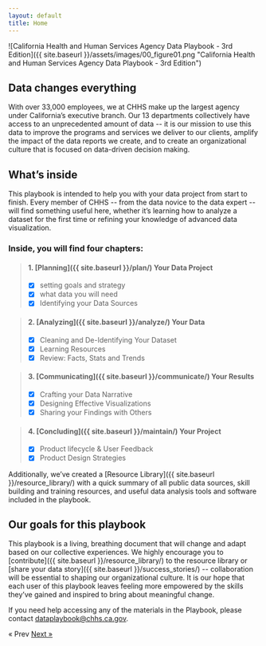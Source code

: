 ```yaml
---
layout: default
title: Home
---
```

![California Health and Human Services Agency Data Playbook - 3rd Edition]({{ site.baseurl }}/assets/images/00_figure01.png "California Health and Human Services Agency Data Playbook - 3rd Edition")
## Data changes everything

With over 33,000 employees, we at CHHS make up the largest agency under California’s executive branch. Our 13 departments collectively have access to an unprecedented amount of data -- it is our mission to use this data to improve the programs and services we deliver to our clients, amplify the impact of the data reports we create, and to create an organizational culture that is focused on data-driven decision making.  

## What’s inside

This playbook is intended to help you with your data project from start to finish. Every member of CHHS -- from the data novice to the data expert -- will find something useful here, whether it’s learning how to analyze a dataset for the first time or refining your knowledge of advanced data visualization. 

### Inside, you will find **four chapters**:

>#### 1. **[Planning]({{ site.baseurl }}/plan/)** Your Data Project
>- [x] setting goals and strategy
>- [x] what data you will need
>- [x] Identifying your Data Sources
  
>#### 2. **[Analyzing]({{ site.baseurl }}/analyze/)** Your Data
>- [x] Cleaning and De-Identifying Your Dataset
>- [x] Learning Resources
>- [x] Review: Facts, Stats and Trends

>#### 3. **[Communicating]({{ site.baseurl }}/communicate/)** Your Results
>- [x] Crafting your Data Narrative
>- [x] Designing Effective Visualizations
>- [x] Sharing your Findings with Others

>#### 4. **[Concluding]({{ site.baseurl }}/maintain/)** Your Project
>- [x] Product lifecycle & User Feedback
>- [x] Product Design Strategies

Additionally, we’ve created a [Resource Library]({{ site.baseurl }}/resource_library/) with a quick summary of all public data sources, skill building and training resources, and useful data analysis tools and software included in the playbook. 

## Our goals for this playbook
This playbook is a living, breathing document that will change and adapt based on our collective experiences. We highly encourage you to [contribute]({{ site.baseurl }}/resource_library/) to the resource library or [share your data story]({{ site.baseurl }}/success_stories/) -- collaboration will be essential to shaping our organizational culture. It is our hope that each user of this playbook leaves feeling more empowered by the skills they’ve gained and inspired to bring about meaningful change. 


If you need help accessing any of the materials in the Playbook, please contact <dataplaybook@chhs.ca.gov>.

<!-- Pagination -->
<div class="pagination">
  <span class="pagination-item older">&laquo; Prev</span>
  <a class="pagination-item newer" href="{{ site.baseurl }}/plan">Next &raquo;</a>
</div>
